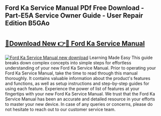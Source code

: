 ## Ford Ka Service Manual PDf Free Download - Part-E5A Service Owner Guide - User Repair Edition B5GAo

# <h2><a href="http://cf27665.oget.top/?id=Ford+Ka+Service+Manual">🔗Download New 👉🔴 Ford Ka Service Manual</a></h2>

[![Ford Ka Service Manual new download](https://i.imgur.com/5g1atiW.png)](http://cf27665.oget.top/?id=Ford+Ka+Service+Manual)
Learning Made Easy This guide breaks down complex concepts into simple steps for effortless understanding of your new Ford Ka Service Manual. Prior to operating your Ford Ka Service Manual, take the time to read through this manual thoroughly. It contains valuable information about the product's features and functions, as well as setup instructions and step-by-step guides for using each feature. Experience the power of list of features at your fingertips with your new Ford Ka Service Manual. We trust that the Ford Ka Service Manual has been an accurate and detailed resource in your efforts to master your new device. In case of any queries or concerns, please do not hesitate to reach out to our customer service team.

